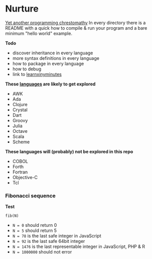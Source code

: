 # Nurture

[Yet another programming chrestomathy](http://www.rosettacode.org)
In every directory there is a README with a quick how to compile & run your program and a bare minimum "hello world" example.

**Todo**
- discover inheritance in every language
- more syntax definitions in every language
- how to package in every language
- how to debug
- link to [learnxinyminutes](https://learnxinyminutes.com/)

**These [languages](https://wiki.archlinux.org/index.php/Programming_languages) are likely to get explored**
- AWK
- Ada
- Clojure
- Crystal
- Dart
- Groovy
- Julia
- Octave
- Scala
- Scheme

**These languages will (probably) not be explored in this repo**
- COBOL
- Forth
- Fortran
- Objective-C
- Tcl

### Fibonacci sequence

**Test**
```
fib(N)
```
- `N = 0` should return 0
- `N = 5` should return 5
- `N = 78` is the last safe integer in JavaScript
- `N = 92` is the last safe 64bit integer
- `N = 1476` is the last representable integer in JavaScript, PHP & R
- `N = 1000000` should not error
